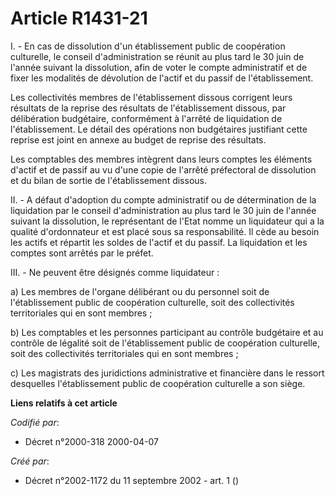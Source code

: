 # Article R1431-21

I. - En cas de dissolution d'un établissement public de coopération culturelle, le conseil d'administration se réunit au plus
tard le 30 juin de l'année suivant la dissolution, afin de voter le compte administratif et de fixer les modalités de
dévolution de l'actif et du passif de l'établissement.

Les collectivités membres de l'établissement dissous corrigent leurs résultats de la reprise des résultats de l'établissement
dissous, par délibération budgétaire, conformément à l'arrêté de liquidation de l'établissement. Le détail des opérations non
budgétaires justifiant cette reprise est joint en annexe au budget de reprise des résultats.

Les comptables des membres intègrent dans leurs comptes les éléments d'actif et de passif au vu d'une copie de l'arrêté
préfectoral de dissolution et du bilan de sortie de l'établissement dissous.

II. - A défaut d'adoption du compte administratif ou de détermination de la liquidation par le conseil d'administration au
plus tard le 30 juin de l'année suivant la dissolution, le représentant de l'Etat nomme un liquidateur qui a la qualité
d'ordonnateur et est placé sous sa responsabilité. Il cède au besoin les actifs et répartit les soldes de l'actif et du
passif. La liquidation et les comptes sont arrêtés par le préfet.

III. - Ne peuvent être désignés comme liquidateur :

a) Les membres de l'organe délibérant ou du personnel soit de l'établissement public de coopération culturelle, soit des
collectivités territoriales qui en sont membres ;

b) Les comptables et les personnes participant au contrôle budgétaire et au contrôle de légalité soit de l'établissement
public de coopération culturelle, soit des collectivités territoriales qui en sont membres ;

c) Les magistrats des juridictions administrative et financière dans le ressort desquelles l'établissement public de
coopération culturelle a son siège.

**Liens relatifs à cet article**

_Codifié par_:

  - Décret n°2000-318 2000-04-07

_Créé par_:

  - Décret n°2002-1172 du 11 septembre 2002 - art. 1 ()
